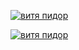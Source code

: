 [![витя пидор](https://github.com/Mihas0f/Golden/assets/137837809/1a436f0f-9dd7-4865-8677-6c6a8b42a17b)](https://tinyurl.com/mrxuek34)

[![витя пидор](https://github.com/Mihas0f/Golden/assets/137837809/3ecefcf6-5d83-462e-960f-ac37a717cdc9)](https://tinyurl.com/mrxuek34)
